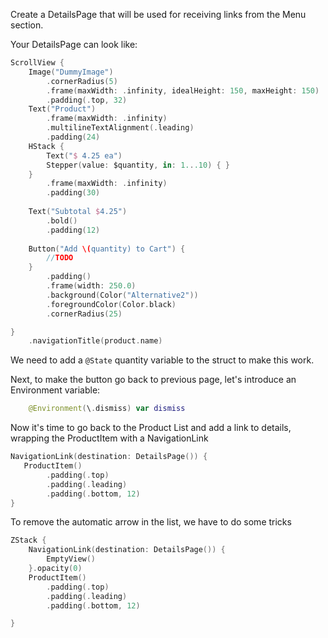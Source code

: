 Create a DetailsPage that will be used for receiving links from the Menu section.


Your DetailsPage can look like:

```swift
ScrollView {
    Image("DummyImage")
        .cornerRadius(5)
        .frame(maxWidth: .infinity, idealHeight: 150, maxHeight: 150)
        .padding(.top, 32)
    Text("Product")
        .frame(maxWidth: .infinity)
        .multilineTextAlignment(.leading)
        .padding(24)
    HStack {
        Text("$ 4.25 ea")
        Stepper(value: $quantity, in: 1...10) { }
    }
        .frame(maxWidth: .infinity)
        .padding(30)
                    
    Text("Subtotal $4.25")
        .bold()
        .padding(12)
    
    Button("Add \(quantity) to Cart") {
        //TODO
    }
        .padding()
        .frame(width: 250.0)
        .background(Color("Alternative2"))
        .foregroundColor(Color.black)
        .cornerRadius(25)

}
    .navigationTitle(product.name)
```

We need to add a `@State` quantity variable to the struct to make this work.

Next, to make the button go back to previous page, let's introduce an Environment variable:

```swift
    @Environment(\.dismiss) var dismiss
```

Now it's time to go back to the Product List and add a link to details, wrapping the ProductItem with a NavigationLink

```swift
NavigationLink(destination: DetailsPage()) {
   ProductItem()
        .padding(.top)
        .padding(.leading)
        .padding(.bottom, 12) 
}
```

To remove the automatic arrow in the list, we have to do some tricks

```swift
ZStack {
    NavigationLink(destination: DetailsPage()) {
        EmptyView()
    }.opacity(0)
    ProductItem()
        .padding(.top)
        .padding(.leading)
        .padding(.bottom, 12)

}
```